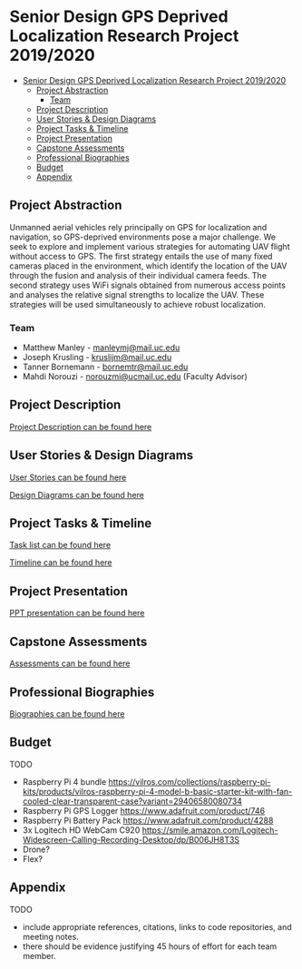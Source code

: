 # Senior Design GPS Deprived Localization Research Project 2019/2020

- [Senior Design GPS Deprived Localization Research Project 2019/2020](#senior-design-gps-deprived-localization-research-project-20192020)
  - [Project Abstraction](#project-abstraction)
    - [Team](#team)
  - [Project Description](#project-description)
  - [User Stories & Design Diagrams](#user-stories--design-diagrams)
  - [Project Tasks & Timeline](#project-tasks--timeline)
  - [Project Presentation](#project-presentation)
  - [Capstone Assessments](#capstone-assessments)
  - [Professional Biographies](#professional-biographies)
  - [Budget](#budget)
  - [Appendix](#appendix)

## Project Abstraction

Unmanned aerial vehicles rely principally on GPS for localization and navigation, so
GPS-deprived environments pose a major challenge. We seek to explore and
implement various strategies for automating UAV flight without access to GPS. The
first strategy entails the use of many fixed cameras placed in the environment, which
identify the location of the UAV through the fusion and analysis of their individual
camera feeds. The second strategy uses WiFi signals obtained from numerous access
points and analyses the relative signal strengths to localize the UAV. These
strategies will be used simultaneously to achieve robust localization.

### Team

- Matthew Manley - manleymj@mail.uc.edu
- Joseph Krusling - kruslijm@mail.uc.edu
- Tanner Bornemann - bornemtr@mail.uc.edu
- Mahdi Norouzi - norouzmi@ucmail.uc.edu (Faculty Advisor)

## Project Description

[Project Description can be found here](https://github.com/UC-Senior-Design/Main-Repo/wiki/Project-Description)

## User Stories & Design Diagrams

[User Stories can be found here](https://github.com/UC-Senior-Design/Main-Repo/wiki/User-Stories)

[Design Diagrams can be found here](https://github.com/UC-Senior-Design/Main-Repo/blob/master/hw/design_diagrams/Design%20Diagrams.pdf)

## Project Tasks & Timeline

[Task list can be found here](https://github.com/UC-Senior-Design/Main-Repo/wiki/Task-List)

[Timeline can be found here](https://github.com/UC-Senior-Design/Main-Repo/wiki/Milestones)

## Project Presentation

[PPT presentation can be found here](https://github.com/UC-Senior-Design/Main-Repo/blob/master/hw/GPS%20Deprived%20UAV%20Localization.pdf)

## Capstone Assessments

[Assessments can be found here](https://github.com/UC-Senior-Design/Main-Repo/tree/master/hw/capstone_assessment)

## Professional Biographies

[Biographies can be found here](https://github.com/UC-Senior-Design/Main-Repo/tree/master/hw/bios)

## Budget

TODO

- Raspberry Pi 4 bundle https://vilros.com/collections/raspberry-pi-kits/products/vilros-raspberry-pi-4-model-b-basic-starter-kit-with-fan-cooled-clear-transparent-case?variant=29406580080734
- Raspberry Pi GPS Logger https://www.adafruit.com/product/746
- Raspberry Pi Battery Pack https://www.adafruit.com/product/4288
- 3x Logitech HD WebCam C920 https://smile.amazon.com/Logitech-Widescreen-Calling-Recording-Desktop/dp/B006JH8T3S
- Drone?
- Flex?

## Appendix

TODO

- include appropriate references, citations, links to code repositories, and meeting notes.
- there should be evidence justifying 45 hours of effort for each team member.
